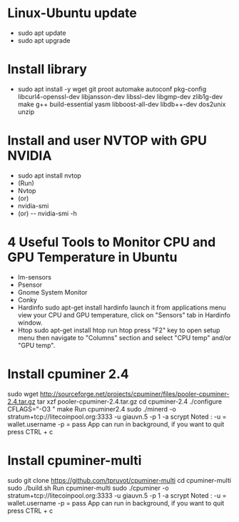 # Linux-Ubuntu update
- sudo apt update
- sudo apt upgrade
# Install library
- sudo apt install -y wget git proot automake autoconf pkg-config libcurl4-openssl-dev libjansson-dev libssl-dev libgmp-dev zlib1g-dev make g++ build-essential yasm libboost-all-dev libdb++-dev dos2unix unzip
# Install and user NVTOP with GPU NVIDIA
- sudo apt install nvtop
- (Run)
- Nvtop
- (or)
- nvidia-smi
- (or)
-- nvidia-smi -h

# 4 Useful Tools to Monitor CPU and GPU Temperature in Ubuntu

  - lm-sensors
  - Psensor
  - Gnome System Monitor
  - Conky
  - Hardinfo
    sudo apt-get install hardinfo
  launch it from applications menu
  view your CPU and GPU temperature, click on "Sensors" tab in Hardinfo window.
  - Htop
    sudo apt-get install htop
  run
    htop
    press "F2" key to open setup menu
    then navigate to "Columns" section and select "CPU temp" and/or "GPU temp".
    

# Install cpuminer 2.4
sudo wget http://sourceforge.net/projects/cpuminer/files/pooler-cpuminer-2.4.tar.gz
tar xzf pooler-cpuminer-2.4.tar.gz
cd cpuminer-2.4
./configure CFLAGS="-O3 "
make
Run cpuminer2.4
sudo ./minerd -o stratum+tcp://litecoinpool.org:3333 -u giauvn.5 -p 1 -a scrypt
Noted :
  -u = wallet.username
  -p = pass
  App can run in background, if you want to quit press CTRL + c

# Install cpuminer-multi
sudo git clone https://github.com/tpruvot/cpuminer-multi
cd cpuminer-multi
sudo ./build.sh
Run cpuminer-multi
sudo ./cpuminer -o stratum+tcp://litecoinpool.org:3333 -u giauvn.5 -p 1 -a scrypt
Noted :
  -u = wallet.username
  -p = pass
  App can run in background, if you want to quit press CTRL + c

